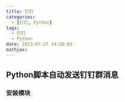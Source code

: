 ```yaml
---
title: 钉钉
categories:
  - [钉钉, Python]
tags:
  - 钉钉
  - Python
date: 2023-07-27 14:58:03
mathjax:
---
```




## Python脚本自动发送钉钉群消息

### 安装模块

```bash
```

